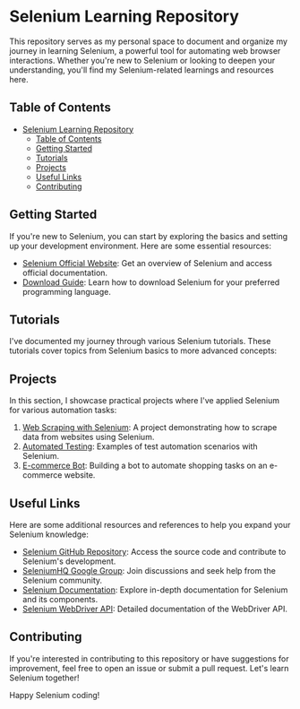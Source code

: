 # Selenium Learning Repository

This repository serves as my personal space to document and organize my journey in learning Selenium, a powerful tool for automating web browser interactions. Whether you're new to Selenium or looking to deepen your understanding, you'll find my Selenium-related learnings and resources here.

## Table of Contents

- [Selenium Learning Repository](#selenium-learning-repository)
  - [Table of Contents](#table-of-contents)
  - [Getting Started](#getting-started)
  - [Tutorials](#tutorials)
  - [Projects](#projects)
  - [Useful Links](#useful-links)
  - [Contributing](#contributing)

## Getting Started

If you're new to Selenium, you can start by exploring the basics and setting up your development environment. Here are some essential resources:

- [Selenium Official Website](https://www.selenium.dev/): Get an overview of Selenium and access official documentation.
- [Download Guide](https://www.selenium.dev/download): Learn how to download Selenium for your preferred programming language.

## Tutorials

I've documented my journey through various Selenium tutorials. These tutorials cover topics from Selenium basics to more advanced concepts:

## Projects

In this section, I showcase practical projects where I've applied Selenium for various automation tasks:

1. [Web Scraping with Selenium](projects/web-scraping.md): A project demonstrating how to scrape data from websites using Selenium.
2. [Automated Testing](projects/automated-testing.md): Examples of test automation scenarios with Selenium.
3. [E-commerce Bot](projects/ecommerce-bot.md): Building a bot to automate shopping tasks on an e-commerce website.

## Useful Links

Here are some additional resources and references to help you expand your Selenium knowledge:

- [Selenium GitHub Repository](https://github.com/SeleniumHQ/selenium): Access the source code and contribute to Selenium's development.
- [SeleniumHQ Google Group](https://groups.google.com/g/selenium-users): Join discussions and seek help from the Selenium community.
- [Selenium Documentation](https://www.selenium.dev/documentation/en/): Explore in-depth documentation for Selenium and its components.
- [Selenium WebDriver API](https://www.selenium.dev/selenium/docs/api/javascript/index.html): Detailed documentation of the WebDriver API.

## Contributing

If you're interested in contributing to this repository or have suggestions for improvement, feel free to open an issue or submit a pull request. Let's learn Selenium together!

Happy Selenium coding!
